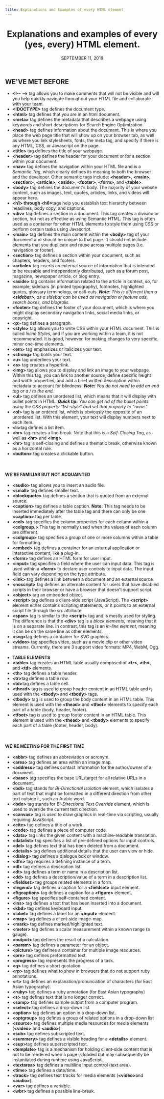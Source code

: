 ```yaml
---
title: Explanations and Examples of every HTML element
---
```


<main>
  <header>
    <h1>Explanations and examples of every<br> (yes, every) HTML element.</h1>
    <time datetime="2018-11-09">SEPTEMBER 11, 2018</time>
  </header>
  <section class='blogposts__post'>
    <h1>WE&#39;VE MET BEFORE</h1>
    <ul class="ul--none">
      <li>
        <strong>&#60;!-- --&#62;</strong> tag allows you to make comments that will not be visible and will you help
        quickly navigate throughout your HTML file and collaborate with your team.
        <script src="https://gist.github.com/gvaldez8/a1a94e943240d197b4dacdb5579c0a53.js"></script>
      </li>
      <li>
        <strong>&#60!DOCTYPE&#62;</strong> tag defines the document type.
        <script src="https://gist.github.com/gvaldez8/db601adaefef702ec9f7e5c211d782e8.js"></script>
      </li>
      <li> <strong>&#60;html&#62;</strong> tag defines that you are in an html document.
        <script src="https://gist.github.com/gvaldez8/a2f032bea8ccaa79eb4eebab6481b634.js"></script>
      </li>
      <li>
        <strong>&#60;meta&#62;</strong> tag defines the metadata that describes a webpage using keywords and short
        descriptions for Search Engine Optimization.
        <script src="https://gist.github.com/gvaldez8/9501e2da532890639b0bfcc963abb11e.js"></script>
      </li>
      <li>
        <strong>&#60;head&#62;</strong> tag defines information about the document. This is where you place the web
        page title that will show up on your browser tab, as well as where you link stylesheets, fonts, the meta tag,
        and specify if there is any HTML, CSS, or Javascript on the page.
        <script src="https://gist.github.com/gvaldez8/f9018029e39765518c5943590732d5e8.js"></script>
      </li>
      <li>
        <strong>&#60;title&#62;</strong> tag defines the title of your webpage.
        <script src="https://gist.github.com/gvaldez8/de08196abfe1ca1e2f237b239b9a91ac.js"></script>
      </li>
      <li>
        <strong>&#60;header&#62;</strong> tag defines the header for your document or for a section within your
        document.
        <script src="https://gist.github.com/gvaldez8/9ca383cc1da0f3b02935ac6f226b99a0.js"></script>
      </li>
      <li>
        <strong>&#60;nav&#62;</strong> tag defines the navigation within your HTML file and is a <em>Semantic Tag</em>,
        which clearly defines its meaning to both the browser and the developer. Other semantic tags include: <strong>&#60;header&#62;</strong>,
        <strong>&#60;main&#62;</strong>, <strong>&#60;section&#62;</strong>, <strong>&#60;article&#62;</strong>,
        <strong>&#60;aside&#62;</strong>, <strong>&#60;footer&#62;</strong>, <strong>&#60;form&#62;</strong>, and
        <strong>&#60;table&#62;</strong>.
        <script src="https://gist.github.com/gvaldez8/744cf1c6e071f98e4111cd482e6e2092.js"></script>
      </li>
      <li>
        <strong>&#60;body&#62;</strong> tag defines the document's body. The majority of your website content, such
        as images, text, quotes, articles, links, and videos will appear here.
        <script src="https://gist.github.com/gvaldez8/31467cc6669d2e52439bbfe46a5d48de.js"></script>
      </li>
      <li>
        <strong>&#60;h1&#62; through &#60;h6&#62;</strong>tags help you establish text hierarchy between headlines,
        body copy, and captions.
        <script src="https://gist.github.com/gvaldez8/0bfd9e5fbd2e344e6f45ae43d57b9176.js"></script>
      </li>
      <li>
        <strong>&#60;div&#62;</strong> tag defines a section in a document. This tag creates a division or section,
        but not as effective as using Semantic HTML. This tag is often used as a container for other HTML elements to
        style them using CSS or perform certain tasks using Javascript.
        <script src="https://gist.github.com/gvaldez8/fe0f015aac5715692daa4a929868db1f.js"></script>
      </li>
      <li>
        <strong>&#60;main&#62;</strong> tag defines the main content within the <strong>&#60;body&#62;</strong> tag
        of your document and should be unique to that page. It should not include elements that you duplicate and
        reuse across multiple pages (i.e. navigation or footer).
        <script src="https://gist.github.com/gvaldez8/c6aeaa05157bf42a57f81c8bb8390f50.js"></script>
      </li>
      <li>
        <strong>&#60;section&#62;</strong> tag defines a section within your document, such as chapters, headers, and
        footers.
        <script src="https://gist.github.com/gvaldez8/74e1f382d1fb521168fcbb19d8b4b198.js"></script>
      </li>
      <li>
        <strong>&#60;article&#62;</strong> tag inserts an external source of information that is intended to be
        reusable and independently distributed, such as a forum post, magazine, newspaper article, or blog entry.
        <script src="https://gist.github.com/gvaldez8/091c3992376612d96d9c87a7601ab184.js"></script>
      </li>
      <li>
        <strong>&#60;aside&#62;</strong> tag contains information related to the article in context, so, for example,
        sidebars (in printed typography), footnotes, highlighted quotes, glossary terminology, or call-outs. <em><strong>Note:</strong>
          This is different than a <strong>&#60;sidebar&#62;</strong>, as a sidebar can be used as navigation or
          feature ads, search boxes, and blogrolls.</em>
        <script src="https://gist.github.com/gvaldez8/4abf994c10302de46d816835ea54f01a.js"></script>
      </li>
      <li>
        <strong>&#60;footer&#62;</strong> tag defines the footer of your document, which is where you might display
        secondary navigation links, social media links, or copyright.
        <script src="https://gist.github.com/gvaldez8/f6f05e99ef918633905157bad5dbb55c.js"></script>
      </li>
      <li>
        <strong>&#60;p&#62;</strong> tag defines a paragraph.
        <script src="https://gist.github.com/gvaldez8/c3daeef36dd8b3e5d4c594e1df32884f.js"></script>
      </li>
      <li>
        <strong>&#60;style&#62;</strong> tag allows you to write CSS within your HTML document. This is called <em>Inline
          Styles</em>, and if you are working within a team, it is not recommended. It is good, however, for making
        changes to very specific, minor one-time elements.
        <script src="https://gist.github.com/gvaldez8/d3dcba31eefc9f210ee6cbcae672761e.js"></script>
      </li>
      <li>
        <strong>&#60;em&#62;</strong> tag emphasizes or italicizes your text.
        <script src="https://gist.github.com/gvaldez8/3a70b69ffc241f995b51f70b4723dcc8.js"></script>
      </li>
      <li>
        <strong>&#60;strong&#62;</strong> tag bolds your text.
        <script src="https://gist.github.com/gvaldez8/6b90cbf9ef28c3250aa6fcc9fbbb7230.js"></script>
      </li>
      <li>
        <strong>&#60;u&#62;</strong> tag underlines your text.
        <script src="https://gist.github.com/gvaldez8/f95a7e2174c1b90522e332d5cb9f5721.js"></script>
      </li>
      <li>
        <strong>&#60;a&#62;</strong> tag creates a hyperlink.
        <script src="https://gist.github.com/gvaldez8/7247ce7267ca0d055e596df3d3db423c.js"></script>
      </li>
      <li>
        <strong>&#60;img&#62;</strong> tag allows you to display and link an image to your webpage. Within this tag,
        you can link to another source, define specific height and width properties, and add a brief written
        description within metadata to account for blindness. <em><strong>Note:</strong> You do not need to add an
          end tag or a / to the end.</em>
        <script src="https://gist.github.com/gvaldez8/94639cfe0094584e0b6b1dbcca2a25eb.js"></script>
      </li>
      <li>
        <strong>&#60;ul&#62;</strong> tag defines an unordered list, which means that it will display with bullet
        points in HTML. <em><strong>Quick tip:</strong> You can get rid of the bullet points using the CSS property
          "list-style" and set that property to "none."</em>
        <script src="https://gist.github.com/gvaldez8/f5427732ca7f98571a4f1c7c8442b74e.js"></script>
      </li>
      <li>
        <strong>&#60;ol&#62;</strong> tag is an ordered list, which is obviously the opposite of an unordered list.
        With this element, your text will display numbers next to each item.
        <script src="https://gist.github.com/gvaldez8/4c439da0e9d6baa86b5261360d02247d.js"></script>
      </li>
      <li>
        <strong>&#60;li&#62;</strong>tag defines a list item.
        <script src="https://gist.github.com/gvaldez8/f4e623ab884f4b31af3d8fee72fe8065.js"></script>
      </li>
      <li>
        <strong>&#60;br&#62;</strong> tag creates a line break. Note that this is a <em>Self-Closing Tag</em>, as
        well as <strong>&#60;hr&#62;</strong> and <strong>&#60;img&#62;</strong>.
        <script src="https://gist.github.com/gvaldez8/7f7fa827c587444d4e2c33f03f1a3429.js"></script>
      <li>
        <strong>&#60;hr&#62;</strong> tag is self-closing and defines a thematic break, otherwise known as a
        horizontal rule.
        <script src="https://gist.github.com/gvaldez8/50af1cdb55eefd2c5d63e4a14727c1cd.js"></script>
      </li>
      <li>
        <strong>&#60;button&#62;</strong> tag creates a clickable button.
        <script src="https://gist.github.com/gvaldez8/4c0784d2eb2428a6303e54d64e8d6f02.js"></script>
      </li>
    </ul>
    <br />
    <h4><strong>WE&#39;RE FAMILIAR BUT NOT ACQUAINTED</strong></h4>
    <ul class="ul--none">
      <li>
        <strong>&#60;audio&#62;</strong> tag allows you to insert an audio file.
        <script src="https://gist.github.com/gvaldez8/bd08a12f3f3c77f6e8df2991887fd59e.js"></script>
      </li>
      <li>
        <strong>&#60;small&#62;</strong> tag defines smaller text.
      </li>
      <li>
        <strong>&#60;blockquote&#62;</strong> tag defines a section that is quoted from an external source.
        <script src="https://gist.github.com/gvaldez8/ae66478f324c42aa33f5bea195163765.js"></script>
      </li>
      <li>
        <strong>&#60;caption&#62;</strong> tag defines a table caption. <strong>Note:</strong> This tag needs to be inserted immediately after the table tag and there can only be one <strong>&#60;caption&#62;</strong> tag per
        table.
        <script src="https://gist.github.com/gvaldez8/12ec9f6338c9bb5eeb2a557a06ee7ab5.js"></script>
      </li>
      <li>
        <strong>&#60;col&#62;</strong> tag specifies the column properties for each column within a <strong>&#60;colgroup.&#62;</strong>.This tag is normally used when the values of each column are different.
      </li>
      <li>
        <strong>&#60;colgroup&#62;</strong> tag specifies a group of one or more columns within a table for formatting.
        <script src="https://gist.github.com/gvaldez8/06fbb0b08fd0eb6ca41ef3fb80834eb5.js"></script>
      </li>
      <li>
        <strong>&#60;embed&#62;</strong> tag defines a container for an external application or interactive content, like a plug-in.
        <script src="https://gist.github.com/gvaldez8/c988294e0b39d103342fccad993aa322.js"></script>
      </li>
      <li>
        <strong>&#60;form&#62;</strong> tag defines an HTML form for user input.
      </li>
      <li>
        <strong>&#60;input&#62;</strong> tag specifies a field where the user can input data. This tag is used within a <strong>&#60;form&#62;</strong> to declare user controls to input data. The input field can vary depending
        on the type attribute.
        <script src="https://gist.github.com/gvaldez8/20d43e3934d34aa95cbb847c52fafaa2.js"></script>
      </li>
      <li>
        <strong>&#60;link&#62;</strong> tag defines a link between a document and an external source.
        <script src="https://gist.github.com/gvaldez8/8c9669555e574bdbefab8da1f584641f.js"></script>
      </li>
      <li>
        <strong>&#60;noscript&#62;</strong> tag defines an alternate content for users that have disabled scripts in
        their browser or have a browser that doesn't support script.
        <script src="https://gist.github.com/gvaldez8/93ab04647b7247ae0faa2ed3e10f4ca1.js"></script>
      </li>
      <li>
        <strong>&#60;object&#62;</strong> tag an embedded object.
        <script src="https://gist.github.com/gvaldez8/826af0f9bb1537bb20fe3adda02ff46a.js"></script>
      </li>
      <li>
        <strong>&#60;script&#62;</strong> tag defines a client-side script (JavaScript). The <strong>&#60;script&#62;</strong>
        element either contains scripting statements, or it points to an external script file through the src
        attribute.
        <script src="https://gist.github.com/gvaldez8/563637268b2d08a054a8050eb84e614c.js"></script>
      </li>
      <li>
        <strong>&#60;span&#62;</strong> tag is similar to the <strong>&#60;script&#62;</strong> tag and is mostly used for styling. The difference is that the <strong>&#60;div&#62;</strong> tag is a <em>block elements</em>, meaning that it is on a separate line. In contrast, this tag is an <em>in-line element</em>, meaning it can
        be on the same line as other elements.
        <script src="https://gist.github.com/gvaldez8/0d0a1473d2b346ce0a488d4901e70fc6.js"></script>
      </li>
      <li>
        <strong>&#60;svg&#62;</strong>tag defines a container for SVG graphics.
        <script src="https://gist.github.com/gvaldez8/299f6878c721061a9950dbda8c796b0b.js"></script>
      </li>
      <li>
        <strong>&#60;video&#62;</strong> tag specifies video, such as a movie clip or other video streams. Currently,
        there are 3 support video formats: MP4, WebM, Ogg.
        <script src="https://gist.github.com/gvaldez8/b39b890feac95db67fcdda0d7845ab4b.js"></script>
      </li>
      <br />
      <li><strong>TABLE ELEMENTS</strong></li>
      <li>
        <strong>&#60;table&#62;</strong> tag creates an HTML table usually composed of <strong>&#60;tr&#62;</strong>,
        <strong>&#60;th&#62;</strong>, and <strong>&#60;td&#62;</strong> elements.
      </li>
      <li>
        <strong>&#60;th&#62;</strong> tag defines a table header.
      </li>
      <li>
        <strong>&#60;tr&#62;</strong>tag defines a table row.
      </li>
      <li>
        <strong>&#60;td&#62;</strong>tag defines a table cell.
        <script src="https://gist.github.com/gvaldez8/74e19c4802d9f0423b44e873cc36c892.js"></script>
      </li>
      <li>
        <strong>&#60;thead&#62;</strong> tag is used to group header content in an HTML table and is used with the
        <strong>&#60;tbody&#62;</strong> and <strong>&#60;tbody&#62;</strong> tags.
      </li>
      <li>
        <strong>&#60;tbody&#62;</strong> tag is used to group the body content in an HTML table. This element is used with the <strong>&#60;thead&#62;</strong> and <strong>&#60;tfoot&#62;</strong> elements to specify each part of a table (body, header, footer).
      </li>
      <li>
        <strong>&#60;tfoot&#62;</strong> tag is used to group footer content in an HTML table. This element is used with the <strong>&#60;thead&#62;</strong> and <strong>&#60;tbody&#62;</strong> elements to specify each part of a table (footer, header, body).
        <script src="https://gist.github.com/gvaldez8/69ea1a6c451d41ff981f43f71a95bfae.js"></script>
      </li>
    </ul>
    <br />
    <h4><strong>WE&#39;RE MEETING FOR THE FIRST TIME</strong></h4>
    <ul class="ul--none">
      <li>
        <strong>&#60;abbr&#62;</strong> tag defines an abbreviation or acronym.
        <script src="https://gist.github.com/gvaldez8/8fc8800bf8d0d46410c81ff49d11cb95.js"></script>
      </li>
      <li>
        <strong>&#60;area&#62;</strong> tag defines an area within an image map.
        <script src="https://gist.github.com/gvaldez8/a699fcdacf01d696411dc0bed12440af.js"></script>
      </li>
      <li>
        <strong>&#60;address&#62;</strong> tag defines contact information for the author/owner of a document.
        <script src="https://gist.github.com/gvaldez8/e8274c4633b474ac4f1e47feb0db099b.js"></script>
      </li>
      <li>
        <strong>&#60;base&#62;</strong> tag specifies the base URL/target for all relative URLs in a document.
        <script src="https://gist.github.com/gvaldez8/657d2bd9033589072ade706928a8c464.js"></script>
      </li>
      <li>
        <strong>&#60;bdi&#62;</strong> tag stands for <em>Bi-Directional Isolation</em> element, which isolates a part of text that might be formatted in a different direction from other text outside it, such an Arabic
        word.
        <script src="https://gist.github.com/gvaldez8/526d985e6a4ff74301aae2ac0d842ff6.js"></script>
      </li>
      <li>
        <strong>&#60;bdo&#62;</strong> tag stands for <em>Bi-Directional Text Override</em> element, which is used to
        override the current text direction.
        <script src="https://gist.github.com/gvaldez8/340b74a59f362c16691cbd79774c0039.js"></script>
      </li>
      <li>
        <strong>&#60;canvas&#62;</strong> tag is used to draw graphics in real-time via scripting, usually requiring JavaScript.
        <script src="https://gist.github.com/gvaldez8/6267130019d1efafdbdbd264e789888e.js"></script>
      </li>
      <li>
        <strong>&#60;cite&#62;</strong> tag defines a title of a work.
        <script src="https://gist.github.com/gvaldez8/77a5e67bef171db9dbfd55f6f3bc8717.js"></script>
      </li>
      <li>
        <strong>&#60;code&#62;</strong> tag defines a piece of computer code.
        <script src="https://gist.github.com/gvaldez8/ef6c7dc00b47c554a3f5d5a3f5840ec0.js"></script>
      </li>
      <li>
        <strong>&#60;data&#62;</strong> tag links the given content with a machine-readable translation.
        <script src="https://gist.github.com/gvaldez8/4214aaca6deadda3ced75405231cbc68.js"></script>
      </li>
      <li>
        <strong>&#60;datalist&#62;</strong> tag specifies a list of pre-defined options for input controls.
        <script src="https://gist.github.com/gvaldez8/020403d91715e0f39a146321802fb2e4.js"></script>
      </li>
      <li>
        <strong>&#60;del&#62;</strong> tag defines text that has been deleted from a document.
        <script src="https://gist.github.com/gvaldez8/52fe1d24d728fa05bead00325d0b5f9e.js"></script>
      </li>
      <li>
        <strong>&#60;details&#62;</strong> tag defines additional details that the user can view or hide.
        <script src="https://gist.github.com/gvaldez8/98d8480a5bd64e9d6d5aa8c4ccb71873.js"></script>
      </li>
      <li>
        <strong>&#60;dialog&#62;</strong> tag defines a dialogue box or window.
        <script src="https://gist.github.com/gvaldez8/ed647096035c7701b8a4477281705c81.js"></script>
      </li>
      <li>
        <strong>&#60;dfn&#62;</strong> tag requires a defining instance of a term.
        <script src="https://gist.github.com/gvaldez8/34d1db2025314adf02a0097fe04ad861.js"></script>
      </li>
      <li>
        <strong>&#60;dl&#62;</strong> tag defines a description list.
      </li>
      <li>
        <strong>&#60;dt&#62;</strong> tag defines a term or name in a description list.
      </li>
      <li>
        <strong>&#60;dd&#62;</strong> tag defines a description/value of a term in a description list.
        <script src="https://gist.github.com/gvaldez8/d3ae66119f591950582727a2e88074ec.js"></script>
      </li>
      <li>
        <strong>&#60;fieldset&#62;</strong> tag groups related elements in a form.
      </li>
      <li>
        <strong>&#60;legend&#62;</strong> tag defines a caption for a <strong>&#60;fieldset&#62;</strong> input
        element.
        <script src="https://gist.github.com/gvaldez8/329d4983a380e849e89b88c51dd2a8cf.js"></script>
      </li>
      <li>
        <strong>&#60;figcaption&#62;</strong> tag defines a caption for a <strong>&#60;figure&#62;</strong> element.
      </li>
      <li>
        <strong>&#60;figure&#62;</strong> tag specifies self-contained content.
        <script src="https://gist.github.com/gvaldez8/31644a716d885b5cea76cb63e4d3c713.js"></script>
      </li>
      <li>
        <strong>&#60;ins&#62;</strong> tag defines a text that has been inserted into a document.
        <script src="https://gist.github.com/gvaldez8/d6d829093cfdb507f7eade6510292765.js"></script>
      </li>
      <li>
        <strong>&#60;kbd&#62;</strong> tag defines keyboard input.
        <script src="https://gist.github.com/gvaldez8/34a3b976d5588065d3015e239eaccd81.js"></script>
      </li>
      <li>
        <strong>&#60;label&#62;</strong> tag defines a label for an <strong>&#60;input&#62;</strong> element.
        <script src="https://gist.github.com/gvaldez8/875698b8b4df6ab70e163e9f80f2758f.js"></script>
      </li>
      <li>
        <strong>&#60;map&#62;</strong> tag defines a client-side image-map.
        <script src="https://gist.github.com/gvaldez8/7e4215cf04a2064f5728a0d03dd24b17.js"></script>
      </li>
      <li>
        <strong>&#60;mark&#62;</strong> tag defines marked/highlighted text.
        <script src="https://gist.github.com/gvaldez8/df815bd6f1e7ed379a02151f0c0a9b8b.js"></script>
      </li>
      <li>
        <strong>&#60;meter&#62;</strong> tag defines a scalar measurement within a known range (a gauge).
        <script src="https://gist.github.com/gvaldez8/8adb3b2a41e8568df5c815dce2d6ae22.js"></script>
      </li>
      <li>
        <strong>&#60;output&#62;</strong> tag defines the result of a calculation.
        <script src="https://gist.github.com/gvaldez8/c7f992b1cd21ec1187dbd2ba44ddc1bb.js"></script>
      </li>
      <li>
        <strong>&#60;param&#62;</strong> tag defines a parameter for an object.
        <script src="https://gist.github.com/gvaldez8/53121fc59043f128eb6e7bbf0b7a8471.js"></script>
      </li>
      <li>
        <strong>&#60;picture&#62;</strong> tag defines a container for multiple image resources.
        <script src="https://gist.github.com/gvaldez8/eaa0f1b848bc46c9652982343332b2b5.js"></script>
      </li>
      <li>
        <strong>&#60;pre&#62;</strong> tag defines preformatted text.
        <script src="https://gist.github.com/gvaldez8/bb1c376a1c76346427b9ecb95b847cad.js"></script>
      </li>
      <li>
        <strong>&#60;progress&#62;</strong> tag represents the progress of a task.
        <script src="https://gist.github.com/gvaldez8/9162f21d1fcdbe39b65632f1165df640.js"></script>
      </li>
      <li>
        <strong>&#60;q&#62;</strong> tag defines a short quotation
        <script src="https://gist.github.com/gvaldez8/f6f834fc163b3fd8b8368b741a143aad.js"></script>
      </li>
      <li>
        <strong>&#60;rp&#62;</strong> tag defines what to show in browsers that do not support ruby annotations.
      </li>
      <li>
        <strong>&#60;rt&#62;</strong> tag defines an explanation/pronunciation of characters (for East Asian
        typography).
      </li>
      <li>
        <strong>&#60;ruby&#62;</strong> tag defines a ruby annotation (for East Asian typography)
        <script src="https://gist.github.com/gvaldez8/d2d5071ec84c65dff2cdc838f68d365b.js"></script>
      </li>
      <li>
        <strong>&#60;s&#62;</strong> tag defines text that is no longer correct.
        <script src="https://gist.github.com/gvaldez8/7ef90092aeb582809a6fbd01b93187a2.js"></script>
      </li>
      <li>
        <strong>&#60;samp&#62;</strong> tag defines sample output from a computer program.
        <script src="https://gist.github.com/gvaldez8/f2428de47c448adedbc724465bf17957.js"></script>
      </li>
      <li>
        <strong>&#60;select&#62;</strong> tag defines a drop-down list.
      </li>
      <li>
        <strong>&#60;option&#62;</strong> tag defines an option in a drop-down list.
        <script src="https://gist.github.com/gvaldez8/f2575748db528f9aed4d4d26ef020bce.js"></script>
      </li>
      <li>
        <strong>&#60;optgroup&#62;</strong> tag defines a group of related options in a drop-down list
        <script src="https://gist.github.com/gvaldez8/ca1a3148eaf62ab2ec8d2814a8a14c71.js"></script>
      </li>
      <li>
        <strong>&#60;source&#62;</strong> tag defines multiple media resources for media elements (<strong>&#60;video&#62;</strong>
        and <strong>&#60;audio&#62;</strong>).
        <script src="https://gist.github.com/gvaldez8/c2fa840de7bcf77d69e8cc9e7cb3e594.js"></script>
      </li>
      <li>
        <strong>&#60;sub&#62;</strong> tag defines subscripted text.
        <script src="https://gist.github.com/gvaldez8/dc3eb925d91b384a3ea3937ffe0c6be6.js"></script>
      </li>
      <li>
        <strong>&#60;summary&#62;</strong> tag defines a visible heading for a <strong>&#60;details&#62;</strong>
        element.
        <script src="https://gist.github.com/gvaldez8/1fd48b13ecfa68c080bd8f705685faeb.js"></script>
      </li>
      <li>
        <strong>&#60;sup&#62;</strong>tag defines superscripted text.
        <script src="https://gist.github.com/gvaldez8/a8382894223b0da9b74d52da62cf04f9.js"></script>
      </li>
      <li>
        <strong>&#60;template&#62;</strong> tag is a mechanism for holding client-side content that is not to be
        rendered when a page is loaded but may subsequently be instantiated during runtime using JavaScript.
        <script src="https://gist.github.com/gvaldez8/99de607bc876f121885ca6b7a2b31821.js"></script>
      </li>
      <li>
        <strong>&#60;textarea&#62;</strong> tag defines a multiline input control (text area).
        <script src="https://gist.github.com/gvaldez8/a8c384c2e9e68f1d4d0091d09665aeb5.js"></script>
      </li>
      <li>
        <strong>&#60;time&#62;</strong> tag defines a date/time.
        <script src="https://gist.github.com/gvaldez8/b5b89f35101186e492d24a5535de9b28.js"></script>
      </li>
      <li>
        <strong>&#60;track&#62;</strong> tag defines text tracks for media elements (<strong>&#60;video&#62;</strong>and
        <strong>&#60;audio&#62;</strong>).
        <script src="https://gist.github.com/gvaldez8/2449189bf2000da0625f8507a65eb21a.js"></script>
      </li>
      <li>
        <strong>&#60;var&#62;</strong> tag defines a variable.
        <script src="https://gist.github.com/gvaldez8/f1d8d6c07efed7308e33265b513ad84c.js"></script>
      </li>
      <li>
        <strong>&#60;wbr&#62;</strong> tag defines a possible line-break.
        <script src="https://gist.github.com/gvaldez8/b120e48be32adf7f044b90f71245c726.js"></script>
      </li>
    </ul>
  </section>
</main>